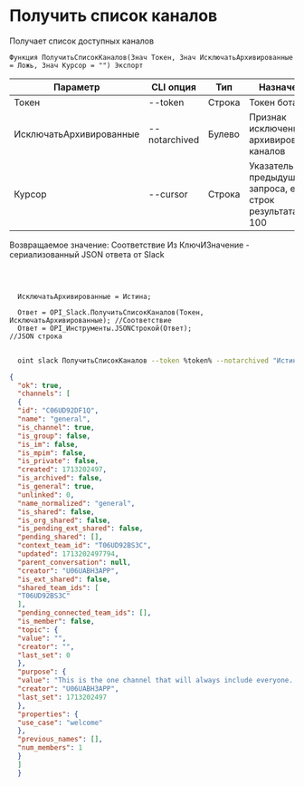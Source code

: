 ﻿---
sidebar_position: 1
---

# Получить список каналов
 Получает список доступных каналов



`Функция ПолучитьСписокКаналов(Знач Токен, Знач ИсключатьАрхивированные = Ложь, Знач Курсор = "") Экспорт`

  | Параметр | CLI опция | Тип | Назначение |
  |-|-|-|-|
  | Токен | --token | Строка | Токен бота |
  | ИсключатьАрхивированные | --notarchived | Булево | Признак исключения архивированных каналов |
  | Курсор | --cursor | Строка | Указатель из предыдущего запроса, если строк результата > 100 |

  
  Возвращаемое значение:   Соответствие Из КлючИЗначение - сериализованный JSON ответа от Slack

<br/>




```bsl title="Пример кода"
  
  ИсключатьАрхивированные = Истина;
  
  Ответ = OPI_Slack.ПолучитьСписокКаналов(Токен, ИсключатьАрхивированные); //Соответствие
  Ответ = OPI_Инструменты.JSONСтрокой(Ответ);                              //JSON строка
```
        


```sh title="Пример команды CLI"
    
  oint slack ПолучитьСписокКаналов --token %token% --notarchived "Истина" --cursor %cursor%

```

```json title="Результат"
{
  "ok": true,
  "channels": [
  {
  "id": "C06UD92DF1Q",
  "name": "general",
  "is_channel": true,
  "is_group": false,
  "is_im": false,
  "is_mpim": false,
  "is_private": false,
  "created": 1713202497,
  "is_archived": false,
  "is_general": true,
  "unlinked": 0,
  "name_normalized": "general",
  "is_shared": false,
  "is_org_shared": false,
  "is_pending_ext_shared": false,
  "pending_shared": [],
  "context_team_id": "T06UD92BS3C",
  "updated": 1713202497794,
  "parent_conversation": null,
  "creator": "U06UABH3APP",
  "is_ext_shared": false,
  "shared_team_ids": [
  "T06UD92BS3C"
  ],
  "pending_connected_team_ids": [],
  "is_member": false,
  "topic": {
  "value": "",
  "creator": "",
  "last_set": 0
  },
  "purpose": {
  "value": "This is the one channel that will always include everyone. It’s a great spot for announcements and team-wide conversations.",
  "creator": "U06UABH3APP",
  "last_set": 1713202497
  },
  "properties": {
  "use_case": "welcome"
  },
  "previous_names": [],
  "num_members": 1
  }
  ]
  }
```
